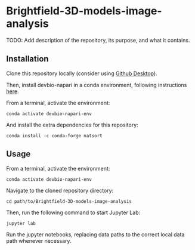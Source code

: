 # Brightfield-3D-models-image-analysis

TODO: Add description of the repository, its purpose, and what it contains.

## Installation

Clone this repository locally (consider using [Github Desktop](https://desktop.github.com/)).

Then, install devbio-napari in a conda environment, following instructions [here](https://github.com/haesleinhuepf/devbio-napari#installation).

From a terminal, activate the environment:

    conda activate devbio-napari-env

And install the extra dependencies for this repository:

    conda install -c conda-forge natsort

## Usage

From a terminal, activate the environment:

    conda activate devbio-napari-env

Navigate to the cloned repository directory:

    cd path/to/Brightfield-3D-models-image-analysis

Then, run the following command to start Jupyter Lab:

    jupyter lab

Run the jupyter notebooks, replacing data paths to the correct local data path whenever necessary.